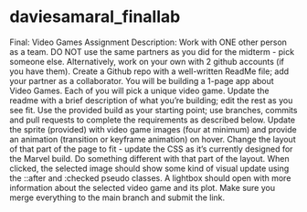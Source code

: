 # daviesamaral_finallab

Final: Video Games
Assignment Description:
Work with ONE other person as a team. DO NOT use the same partners as you did for the
midterm - pick someone else.
Alternatively, work on your own with 2 github accounts (if you have them).
Create a Github repo with a well-written ReadMe file; add your partner as a collaborator.
You will be building a 1-page app about Video Games. Each of you will pick a unique video
game.
Update the readme with a brief description of what you’re building; edit the rest as you see
fit.
Use the provided build as your starting point; use branches, commits and pull requests to
complete the requirements as described below.
Update the sprite (provided) with video game images (four at minimum) and provide an
animation (transition or keyframe animation) on hover. Change the layout of that part of the
page to fit - update the CSS as it’s currently designed for the Marvel build.
Do something different with that part of the layout.
When clicked, the selected image should show some kind of visual update using the ::after
and :checked pseudo classes.
A lightbox should open with more information about the selected video game and its plot.
Make sure you merge everything to the main branch and submit the link.
